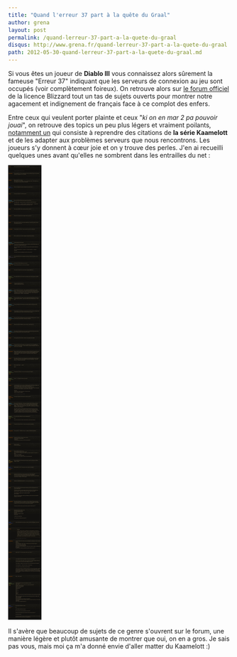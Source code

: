 ```yaml
---
title: "Quand l'erreur 37 part à la quête du Graal"
author: grena
layout: post
permalink: /quand-lerreur-37-part-a-la-quete-du-graal
disqus: http://www.grena.fr/quand-lerreur-37-part-a-la-quete-du-graal
path: 2012-05-30-quand-lerreur-37-part-a-la-quete-du-graal.md
---
```


Si vous êtes un joueur de **Diablo III** vous connaissez alors sûrement la fameuse "Erreur 37" indiquant que les serveurs de connexion au jeu sont occupés (voir complètement foireux).
On retrouve alors sur [le forum officiel](http://eu.battle.net/d3/fr/forum/4437171/) de la licence Blizzard tout un tas de sujets ouverts pour montrer notre agacement et indignement de français face à ce complot des enfers.

Entre ceux qui veulent porter plainte et ceux "_ki on en mar 2 pa pouvoir jouai_", on retrouve des topics un peu plus légers et vraiment poilants, [notamment un](http://eu.battle.net/d3/fr/forum/topic/4525923319?page=1) qui consiste à reprendre des citations de **la série Kaamelott** et de les adapter aux problèmes serveurs que nous rencontrons. Les joueurs s'y donnent à cœur joie et on y trouve des perles. J'en ai recueilli quelques unes avant qu'elles ne sombrent dans les entrailles du net :

<img src="/assets/img/posts/diablo3-kaamelott-forum-eu.png" class="img-thumbnail">

Il s'avère que beaucoup de sujets de ce genre s'ouvrent sur le forum, une manière légère et plutôt amusante de montrer que oui, on en a gros. Je sais pas vous, mais moi ça m'a donné envie d'aller matter du Kaamelott :)
